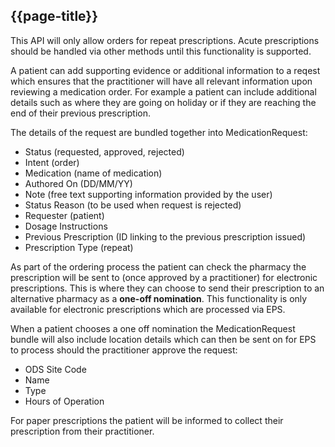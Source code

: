 ## {{page-title}}

This API will only allow orders for repeat prescriptions. Acute prescriptions should be handled via other methods until this functionality is supported.

A patient can add supporting evidence or additional information to a reqest which ensures that the practitioner will have all relevant information upon reviewing a medication order. For example a patient can include additional details such as where they are going on holiday or if they are reaching the end of their previous prescription.

The details of the request are bundled together into MedicationRequest:
- Status (requested, approved, rejected)
- Intent (order)
- Medication (name of medication)
- Authored On (DD/MM/YY)
- Note (free text supporting information provided by the user)
- Status Reason (to be used when request is rejected)
- Requester (patient)
- Dosage Instructions
- Previous Prescription (ID linking to the previous prescription issued)
- Prescription Type (repeat)

As part of the ordering process the patient can check the pharmacy the prescription will be sent to (once approved by a practitioner) for electronic prescriptions. This is where they can choose to send their prescription to an alternative pharmacy as a **one-off nomination**. This functionality is only available for electronic prescriptions which are processed via EPS. 

When a patient chooses a one off nomination the MedicationRequest bundle will also include location details which can then be sent on for EPS to process should the practitioner approve the request:
- ODS Site Code
- Name
- Type
- Hours of Operation

For paper prescriptions the patient will be informed to collect their prescription from their practitioner.